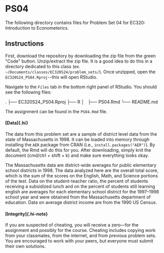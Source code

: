 # PS04

The following directory contains files for Problem Set 04 for EC320: Introduction to Econometerics.


## Instructions

First, download the repository by downloading the zip file from the green "Code" button. Unzip/extract the zip file. It is a good idea to do this in a directory dedicated to this class (ex. `~/Documents/classes/EC320S24/problem_sets/`). Once unzipped, open the `EC320S24_PS04.Rproj`--this will open RStudio.

Navigate to the `Files` tab in the bottom right panel of RStudio. You should see the following files:

.
├── EC320S24_PS04.Rproj
├── R
│   ├── PS04.Rmd
└── README.md

The assignment can be found in the `PS04.Rmd` file. 


#### [Data]{.hi}

The data from this problem set are a sample of district level data from the state of Massachusetts in 1998. It can be loaded into memory through installing the `AER` package from CRAN (i.e., `install.packages("AER")`). By default, the Rmd will do this for you. After downloading, simply knit the document (cmd/ctrl + shift + k) and make sure everything looks okay.

The Massachusetts data are district-wide averages for public elementary school districts in 1998. The data analyzed here are the overall total score, which is the sum of the scores on the English, Math, and Science portions of the test. Data on the student-teacher ratio, the percent of students receiving a subsidized lunch and on the percent of students still learning english are averages for each elementary school district for the 1997–1998 school year and were obtained from the Massachusetts department of education. Data on average district income are from the 1990 US Census.

#### [Integrity]{.hi-note}

If you are suspected of cheating, you will receive a zero—for the assignment and possibly for the course. Cheating includes copying work from your classmates, from the internet, and from previous problem sets. You are encouraged to work with your peers, but everyone must submit their own solutions.

